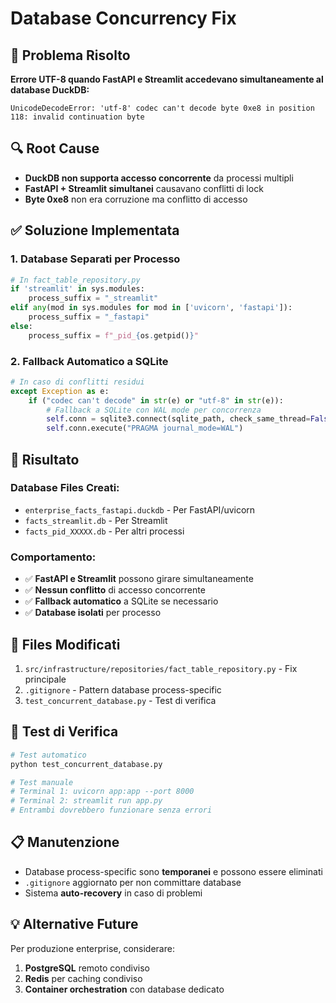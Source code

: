# Database Concurrency Fix

## 🎯 **Problema Risolto**

**Errore UTF-8 quando FastAPI e Streamlit accedevano simultaneamente al database DuckDB:**
```
UnicodeDecodeError: 'utf-8' codec can't decode byte 0xe8 in position 118: invalid continuation byte
```

## 🔍 **Root Cause**
- **DuckDB non supporta accesso concorrente** da processi multipli
- **FastAPI + Streamlit simultanei** causavano conflitti di lock
- **Byte 0xe8** non era corruzione ma conflitto di accesso

## ✅ **Soluzione Implementata**

### **1. Database Separati per Processo**
```python
# In fact_table_repository.py
if 'streamlit' in sys.modules:
    process_suffix = "_streamlit"
elif any(mod in sys.modules for mod in ['uvicorn', 'fastapi']):
    process_suffix = "_fastapi"
else:
    process_suffix = f"_pid_{os.getpid()}"
```

### **2. Fallback Automatico a SQLite**
```python
# In caso di conflitti residui
except Exception as e:
    if ("codec can't decode" in str(e) or "utf-8" in str(e)):
        # Fallback a SQLite con WAL mode per concorrenza
        self.conn = sqlite3.connect(sqlite_path, check_same_thread=False)
        self.conn.execute("PRAGMA journal_mode=WAL")
```

## 📂 **Risultato**

### **Database Files Creati:**
- `enterprise_facts_fastapi.duckdb` - Per FastAPI/uvicorn
- `facts_streamlit.db` - Per Streamlit
- `facts_pid_XXXXX.db` - Per altri processi

### **Comportamento:**
- ✅ **FastAPI e Streamlit** possono girare simultaneamente
- ✅ **Nessun conflitto** di accesso concorrente
- ✅ **Fallback automatico** a SQLite se necessario
- ✅ **Database isolati** per processo

## 🔧 **Files Modificati**
1. `src/infrastructure/repositories/fact_table_repository.py` - Fix principale
2. `.gitignore` - Pattern database process-specific
3. `test_concurrent_database.py` - Test di verifica

## 🚀 **Test di Verifica**
```bash
# Test automatico
python test_concurrent_database.py

# Test manuale
# Terminal 1: uvicorn app:app --port 8000
# Terminal 2: streamlit run app.py
# Entrambi dovrebbero funzionare senza errori
```

## 📋 **Manutenzione**
- Database process-specific sono **temporanei** e possono essere eliminati
- `.gitignore` aggiornato per non committare database
- Sistema **auto-recovery** in caso di problemi

## 💡 **Alternative Future**
Per produzione enterprise, considerare:
1. **PostgreSQL** remoto condiviso
2. **Redis** per caching condiviso
3. **Container orchestration** con database dedicato